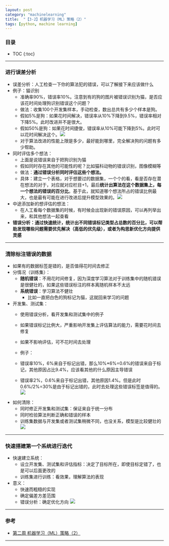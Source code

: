 ```yaml
---
layout: post
category: "machinelearning"
title:  "【3-2】机器学习（ML）策略（2）"
tags: [python, machine learning]
---
```


<script type="text/javascript" async
  src="https://cdn.mathjax.org/mathjax/latest/MathJax.js?config=TeX-MML-AM_CHTML">
</script>

### 目录

- TOC
{:toc}

---

### 进行误差分析

* 误差分析：人工检查一下你的算法犯的错误，可以了解接下来应该做什么
* 例子：猫识别
	* 准确率90%，错误率10%。注意到有的狗的图片被错误识别为猫，是否应该花时间处理狗识别错误这个问题？
	* 做法：收集100个开发集样本，手动检查，数出总共有多少个样本是狗。
	* 假如5%是狗：如果花时间解决，错误率从10%下降到9.5%，错误率相对下降5%。此时改进并不是很大。
	* 假如50%是狗：如果花时间捷俊，错误率从10%可能下降到5%。此时可以花时间解决这个。![](http://www.ai-start.com/dl2017/images/a1e634aa2ebe9336bf161f10d676928f.png)
	* 对于算法改进的性能上限是多少，最好能到哪里，完全解决狗的问题有多少帮助。
* 同时评估多个想法：
	* 上面是说错误来自于把狗识别为猫
	* 假如同时存在其他的可能性的呢？比如猫科动物的错误识别，图像模糊等
	* 做法：**通过错误分析同时评估这些个想法。**
	* 具体：建立一个表格，对于想要过的数据集，一个个的看，看是否存在潜在想法的对于，对应就对应栏目+1，最后**统计出算法在这个数据集上，每一个想法的错误的百分比**。基于此，就知道哪个想法所占的错误比例最大，也是最有可能在进行改进后提升模型效果的。![](http://www.ai-start.com/dl2017/images/d8f6d23ebbf3031932034f29f1630dc2.png)
* 中途添加新的想评估的想法：
	* 在人工看每个数据集的时候，有时候会出现新的错误原因，可以再列举出来，和其他想法一起查看
* **错误分析：通过快速统计，统计出不同错误标记类型占总数的百分比，可以帮助发现哪些问题需要优先解决（高低的优先级），或者为构思新优化方向提供灵感**

---

### 清除标注错误的数据

* 如果有的数据标签是错的，是否值得花时间去修正
* 分情况（训练集）：
	* **随机错误**：不用花时间修复，因为深度学习算法对于训练集中的随机错误是很健壮的，如果这些错误标注的样本离随机样本不太远
	* **系统错误**：学习算法不健壮
		* 比如一直把白色的狗标记为猫，这就回来学习的问题
* 开发集、测试集：
	* 使用错误分析，看开发集和测试集中的例子
	* 如果错误标记比例大，严重影响开发集上评估算法的能力，需要花时间去修复
	* 如果不影响评估，可不花时间去处理 

	* 例子：
	* 错误率10%，6%来自于标记出错，那么10%*6%=0.6%的错误来自于标记，其他原因占比9.4%，应该看其他的什么原因主导错误 
	* 错误率2%，0.6%来自于标记出错，其他原因1.4%。但是此时0.6%/2%=30%是由于标记出错的，此时去处理这些错误标签是值得的。![](http://www.ai-start.com/dl2017/images/fc5d8fbd1124120e01fc4287896faa44.png)
* 如何清除：
	* 同时修正开发集和测试集：保证来自于统一分布
	* 同时检验算法判断正确和错误的样本
	* 训练集数据与开发集或者测试集稍微不同，也没关系，模型是比较健壮的 ![](http://www.ai-start.com/dl2017/images/9d5b710121594f5a1e1bc5e901be52a8.png)

---

### 快速搭建第一个系统进行迭代

* 快速建立系统：
	* 设立开发集、测试集和评估指标：决定了目标所在，即使目标定错了，也是可以后面更改的
	* 训练集进行训练：看效果，理解算法的表现
* 意义：
	* 快速而粗糙的实现
	* 确定偏差方差范围
	* 错误分析：确定优化方向 ![](http://www.ai-start.com/dl2017/images/4307a97cb4f2e2d6abc7b8ff28b0ca87.png)

---

### 参考

* [第二周 机器学习（ML）策略（2）](http://www.ai-start.com/dl2017/html/lesson3-week2.html)

---




